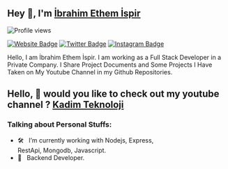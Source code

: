 ## Hey 👋, I'm [İbrahim Ethem İspir](https://github.com/ibrahim-ethem-ispir/)
![Profile views](https://komarev.com/ghpvc/?username=ibrahim-ethem-ispir&color=blue)

[![Website Badge](https://img.shields.io/badge/Website-3b5998?style=flat-square&logo=google-chrome&logoColor=white)](http://www.kadimteknoloji.com/)
[![Twitter Badge](https://img.shields.io/badge/-Twitter-00acee?style=flat-square&logo=Twitter&logoColor=white)](https://twitter.com/KadimTeknoloji)
[![Instagram Badge](https://img.shields.io/badge/-Instagram-e4405f?style=flat-square&logo=Instagram&logoColor=white)](https://www.instagram.com/minareyazilim/)

Hello, I am İbrahim Ethem İspir. I am working as a Full Stack Developer in a Private Company. I Share Project Documents and Some Projects I Have Taken on My Youtube Channel in my Github Repositories.


## Hello, 👋 would you like to check out my youtube channel ? [Kadim Teknoloji](https://www.youtube.com/c/KadimTeknoloji)
 

### Talking about Personal Stuffs:

- 🛠 &nbsp; I’m currently working with Nodejs, Express, <br /> RestApi, Mongodb, Javascript.
- 🚀 &nbsp; Backend Developer.
